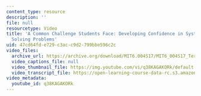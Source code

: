 ```yaml
---
content_type: resource
description: ''
file: null
resourcetype: Video
title: 'A Common Challenge Students Face: Developing Confidence in Systematically
  Solving Problems'
uid: 47cd64fd-e729-c3ac-c9d2-799bbe596c2c
video_files:
  archive_url: https://archive.org/download/MIT6.004S17/MIT6_004S17_Terman_Interview_300k.mp4
  video_captions_file: null
  video_thumbnail_file: https://img.youtube.com/vi/q38KAGAKORk/default.jpg
  video_transcript_file: https://open-learning-course-data-rc.s3.amazonaws.com/6-004-computation-structures-spring-2017/2ae2f77768ef258e1cf804c648cf301c_q38KAGAKORk.pdf
video_metadata:
  youtube_id: q38KAGAKORk
---
```

